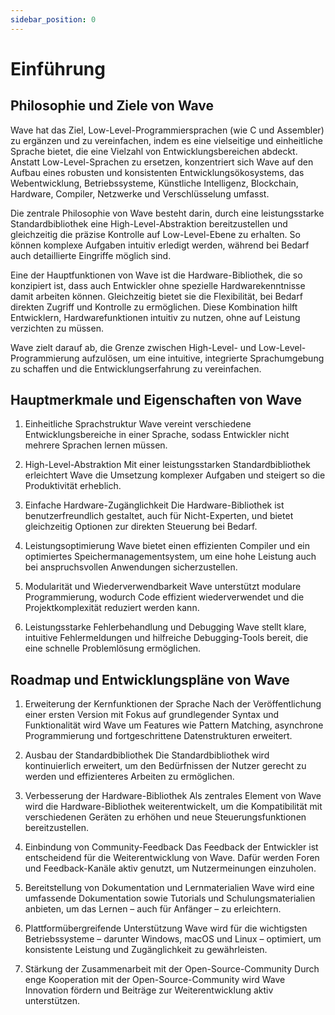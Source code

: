 ```yaml
---
sidebar_position: 0
---
```


# Einführung
## Philosophie und Ziele von Wave
Wave hat das Ziel, Low-Level-Programmiersprachen (wie C und Assembler) zu ergänzen und zu vereinfachen, indem es eine vielseitige und einheitliche Sprache bietet, die eine Vielzahl von Entwicklungsbereichen abdeckt. Anstatt Low-Level-Sprachen zu ersetzen, konzentriert sich Wave auf den Aufbau eines robusten und konsistenten Entwicklungsökosystems, das Webentwicklung, Betriebssysteme, Künstliche Intelligenz, Blockchain, Hardware, Compiler, Netzwerke und Verschlüsselung umfasst.

Die zentrale Philosophie von Wave besteht darin, durch eine leistungsstarke Standardbibliothek eine High-Level-Abstraktion bereitzustellen und gleichzeitig die präzise Kontrolle auf Low-Level-Ebene zu erhalten. So können komplexe Aufgaben intuitiv erledigt werden, während bei Bedarf auch detaillierte Eingriffe möglich sind.

Eine der Hauptfunktionen von Wave ist die Hardware-Bibliothek, die so konzipiert ist, dass auch Entwickler ohne spezielle Hardwarekenntnisse damit arbeiten können. Gleichzeitig bietet sie die Flexibilität, bei Bedarf direkten Zugriff und Kontrolle zu ermöglichen. Diese Kombination hilft Entwicklern, Hardwarefunktionen intuitiv zu nutzen, ohne auf Leistung verzichten zu müssen.

Wave zielt darauf ab, die Grenze zwischen High-Level- und Low-Level-Programmierung aufzulösen, um eine intuitive, integrierte Sprachumgebung zu schaffen und die Entwicklungserfahrung zu vereinfachen.

## Hauptmerkmale und Eigenschaften von Wave
1. Einheitliche Sprachstruktur
Wave vereint verschiedene Entwicklungsbereiche in einer Sprache, sodass Entwickler nicht mehrere Sprachen lernen müssen.

2. High-Level-Abstraktion
Mit einer leistungsstarken Standardbibliothek erleichtert Wave die Umsetzung komplexer Aufgaben und steigert so die Produktivität erheblich.

3. Einfache Hardware-Zugänglichkeit
Die Hardware-Bibliothek ist benutzerfreundlich gestaltet, auch für Nicht-Experten, und bietet gleichzeitig Optionen zur direkten Steuerung bei Bedarf.

4. Leistungsoptimierung
Wave bietet einen effizienten Compiler und ein optimiertes Speichermanagementsystem, um eine hohe Leistung auch bei anspruchsvollen Anwendungen sicherzustellen.

5. Modularität und Wiederverwendbarkeit
Wave unterstützt modulare Programmierung, wodurch Code effizient wiederverwendet und die Projektkomplexität reduziert werden kann.

6. Leistungsstarke Fehlerbehandlung und Debugging
Wave stellt klare, intuitive Fehlermeldungen und hilfreiche Debugging-Tools bereit, die eine schnelle Problemlösung ermöglichen.

## Roadmap und Entwicklungspläne von Wave
1. Erweiterung der Kernfunktionen der Sprache
Nach der Veröffentlichung einer ersten Version mit Fokus auf grundlegender Syntax und Funktionalität wird Wave um Features wie Pattern Matching, asynchrone Programmierung und fortgeschrittene Datenstrukturen erweitert.

2. Ausbau der Standardbibliothek
Die Standardbibliothek wird kontinuierlich erweitert, um den Bedürfnissen der Nutzer gerecht zu werden und effizienteres Arbeiten zu ermöglichen.

3. Verbesserung der Hardware-Bibliothek
Als zentrales Element von Wave wird die Hardware-Bibliothek weiterentwickelt, um die Kompatibilität mit verschiedenen Geräten zu erhöhen und neue Steuerungsfunktionen bereitzustellen.

4. Einbindung von Community-Feedback
Das Feedback der Entwickler ist entscheidend für die Weiterentwicklung von Wave. Dafür werden Foren und Feedback-Kanäle aktiv genutzt, um Nutzermeinungen einzuholen.

5. Bereitstellung von Dokumentation und Lernmaterialien
Wave wird eine umfassende Dokumentation sowie Tutorials und Schulungsmaterialien anbieten, um das Lernen – auch für Anfänger – zu erleichtern.

6. Plattformübergreifende Unterstützung
Wave wird für die wichtigsten Betriebssysteme – darunter Windows, macOS und Linux – optimiert, um konsistente Leistung und Zugänglichkeit zu gewährleisten.

7. Stärkung der Zusammenarbeit mit der Open-Source-Community
Durch enge Kooperation mit der Open-Source-Community wird Wave Innovation fördern und Beiträge zur Weiterentwicklung aktiv unterstützen.